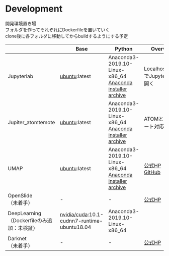 # Development
開発環境置き場 \
フォルダを作ってそれぞれにDockerfileを置いていく \
clone後に各フォルダに移動してからbuildするようにする予定

|                                                | Base                                        | Python                         | Overview                         |       
| ---------------------------------------------- | ------------------------------------------- | ------------------------------ | -------------------------------- | 
| Jupyterlab                                     | [ubuntu](https://hub.docker.com/_/ubuntu):latest | Anaconda3-2019.10-Linux-x86_64<br>[Anaconda installer archive](https://repo.anaconda.com/archive/) | Localhost:8888でJupyterlabが開く | 
| Jupiter_atomtemote                             | [ubuntu](https://hub.docker.com/_/ubuntu):latest | Anaconda3-2019.10-Linux-x86_64<br>[Anaconda installer archive](https://repo.anaconda.com/archive/) | ATOMとのリモート対応             | 
| UMAP                                           | [ubuntu](https://hub.docker.com/_/ubuntu):latest | Anaconda3-2019.10-Linux-x86_64<br>[Anaconda installer archive](https://repo.anaconda.com/archive/) | [公式HP](https://umap-learn.readthedocs.io/en/latest/index.html)<br>[GitHub](https://github.com/lmcinnes/umap)                           | 
| OpenSlide<br>（未着手）                        | -                                           | -                              | [公式HP](https://openslide.org)                           | 
| DeepLearning<br>（Dockerfileのみ追加：未検証） | [nvidia/cuda](https://hub.docker.com/r/nvidia/cuda):10.1-cudnn7-runtime-ubuntu18.04| Anaconda3-2019.10-Linux-x86_64 |                                  | 
| Darknet<br>（未着手）                          | -                                           | -                              | [公式HP](https://pjreddie.com/darknet/)                           | 
